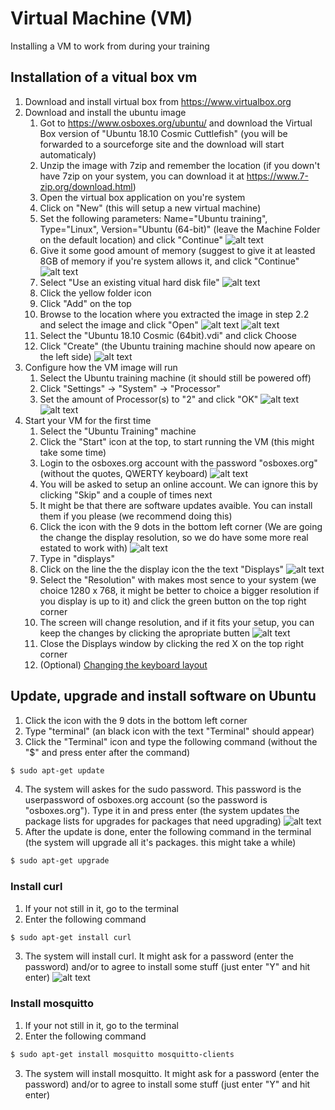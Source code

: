 # Virtual Machine (VM)
Installing a VM to work from during your training

## Installation of a vitual box vm
1. Download and install virtual box from https://www.virtualbox.org
2. Download and install the ubuntu image
    1. Got to https://www.osboxes.org/ubuntu/ and download the Virtual Box version of "Ubuntu 18.10 Cosmic Cuttlefish" (you will be forwarded to a sourceforge site and the download will start automaticaly)
    2. Unzip the image with 7zip and remember the location (if you down't have 7zip on your system, you can download it at https://www.7-zip.org/download.html)
    3. Open the virtual box application on you're system
    4. Click on "New" (this will setup a new virtual machine)
    5. Set the following parameters: Name="Ubuntu training", Type="Linux", Version="Ubuntu (64-bit)" (leave the Machine Folder on the default location) and click "Continue"
    ![alt text](https://raw.githubusercontent.com/Arend-Jan/vmsetup/master/images/Screenshot%202019-01-11%20at%2015.34.37.png)
    6. Give it some good amount of memory (suggest to give it at leasted 8GB of memory if you're system allows it, and click "Continue"
    ![alt text](https://raw.githubusercontent.com/Arend-Jan/vmsetup/master/images/Screenshot%202019-01-11%20at%2015.49.55.png)
    7. Select "Use an existing vitual hard disk file"
    ![alt text](https://raw.githubusercontent.com/Arend-Jan/vmsetup/master/images/Screenshot%202019-01-11%20at%2015.52.14.png)          
    8. Click the yellow folder icon    
    9. Click "Add" on the top
    10. Browse to the location where you extracted the image in step 2.2 and select the image and click "Open"
    ![alt text](https://raw.githubusercontent.com/Arend-Jan/vmsetup/master/images/Screenshot%202019-01-11%20at%2015.58.38.png)
    ![alt text](images/add-virtual-harddisk2.png) 
    11. Select the "Ubuntu 18.10 Cosmic (64bit).vdi" and click Choose
    12. Click "Create" (the Ubuntu training machine should now apeare on the left side)
    ![alt text](https://raw.githubusercontent.com/Arend-Jan/vmsetup/master/images/Screenshot%202019-01-11%20at%2016.00.19.png)
3. Configure how the VM image will run
    1. Select the Ubuntu training machine (it should still be powered off)
    2. Click "Settings" -> "System" -> "Processor"
    3. Set the amount of Processor(s) to "2" and click "OK"
    ![alt text](https://raw.githubusercontent.com/Arend-Jan/vmsetup/master/images/Screenshot%202019-01-11%20at%2016.04.25.png)
    ![alt text](images/set%20cpus.png)
4. Start your VM for the first time
    1. Select the "Ubuntu Training" machine
    2. Click the "Start" icon at the top, to start running the VM (this might take some time)
    3. Login to the osboxes.org account with the password "osboxes.org" (without the quotes, QWERTY keyboard)
    ![alt text](https://raw.githubusercontent.com/Arend-Jan/vmsetup/master/images/Screenshot%202019-01-11%20at%2016.10.49.png)
    4. You will be asked to setup an online account. We can ignore this by clicking "Skip" and a couple of times next
    5. It might be that there are software updates avaible. You can install them if you please (we recommend doing this)
    6. Click the icon with the 9 dots in the bottom left corner (We are going the change the display resolution, so we do have some more real estated to work with)
    ![alt text](https://raw.githubusercontent.com/Arend-Jan/vmsetup/master/images/Screenshot%202019-01-11%20at%2016.14.10.png)
    7. Type in "displays"
    8. Click on the line the the display icon the the text "Displays"
    ![alt text](https://raw.githubusercontent.com/Arend-Jan/vmsetup/master/images/Screenshot%202019-01-11%20at%2016.17.42.png)
    9. Select the "Resolution" with makes most sence to your system (we choice 1280 x 768, it might be better to choice a bigger resolution if you display is up to it) and click the green button on the top right corner
    10. The screen will change resolution, and if it fits your setup, you can keep the changes by clicking the apropriate butten
    ![alt text](https://raw.githubusercontent.com/Arend-Jan/vmsetup/master/images/Screenshot%202019-01-11%20at%2016.22.08.png)
    11. Close the Displays window by clicking the red X on the top right corner
    12. (Optional) [Changing the keyboard layout](https://www.wikihow.com/Change-Keyboard-Layout-in-Ubuntu)
## Update, upgrade and install software on Ubuntu
1. Click the icon with the 9 dots in the bottom left corner
2. Type "terminal" (an black icon with the text "Terminal" should appear)
3. Click the "Terminal" icon and type the following command (without the "$" and press enter after the command)
```Bash
$ sudo apt-get update
```
4. The system will askes for the sudo password. This password is the userpassword of osboxes.org account (so the password is "osboxes.org"). Type it in and press enter (the system updates the package lists for upgrades for packages that need upgrading)
![alt text](https://raw.githubusercontent.com/Arend-Jan/vmsetup/master/images/Screenshot%202019-01-11%20at%2016.35.24.png)
5. After the update is done, enter the following command in the terminal (the system will upgrade all it's packages. this might take a while)
```Bash
$ sudo apt-get upgrade
```
### Install curl
1. If your not still in it, go to the terminal
2. Enter the following command 
```Bash
$ sudo apt-get install curl
```
3. The system will install curl. It might ask for a password (enter the password) and/or to agree to install some stuff (just enter "Y" and hit enter)
![alt text](https://raw.githubusercontent.com/Arend-Jan/vmsetup/master/images/Screenshot%202019-01-11%20at%2016.47.41.png)
### Install mosquitto
1. If your not still in it, go to the terminal
2. Enter the following command 
```Bash
$ sudo apt-get install mosquitto mosquitto-clients
```
3. The system will install mosquitto. It might ask for a password (enter the password) and/or to agree to install some stuff (just enter "Y" and hit enter)
